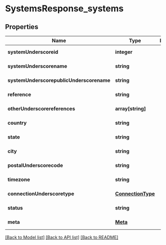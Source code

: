 # SystemsResponse_systems

## Properties
Name | Type | Description | Notes
------------ | ------------- | ------------- | -------------
**systemUnderscoreid** | **integer** |  | [default to null]
**systemUnderscorename** | **string** |  | [default to null]
**systemUnderscorepublicUnderscorename** | **string** |  | [default to null]
**reference** | **string** |  | [default to null]
**otherUnderscorereferences** | **array[string]** |  | [default to null]
**country** | **string** |  | [default to null]
**state** | **string** |  | [default to null]
**city** | **string** |  | [default to null]
**postalUnderscorecode** | **string** |  | [default to null]
**timezone** | **string** |  | [default to null]
**connectionUnderscoretype** | [**ConnectionType**](ConnectionType.md) |  | [default to null]
**status** | **string** |  | [default to null]
**meta** | [**Meta**](Meta.md) |  | [default to null]

[[Back to Model list]](../README.md#documentation-for-models) [[Back to API list]](../README.md#documentation-for-api-endpoints) [[Back to README]](../README.md)


